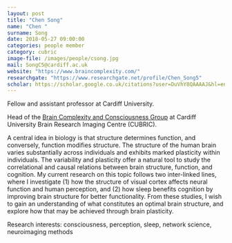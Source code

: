 ```yaml
---
layout: post
title: "Chen Song"
name: "Chen "
surname: Song
date: 2018-05-27 09:00:00
categories: people member
category: cubric
image-file: /images/people/csong.jpg
mail: SongC5@cardiff.ac.uk
website: "https://www.braincomplexity.com/"
researchgate: "https://www.researchgate.net/profile/Chen_Song5"
scholar: https://scholar.google.co.uk/citations?user=DuVhY8QAAAAJ&hl=en
---
```


Fellow and assistant professor at Cardiff University.

Head of the [Brain Complexity and Consciousness Group](https://www.braincomplexity.com/) at Cardiff University Brain Research Imaging Centre (CUBRIC).

A central idea in biology is that structure determines function, and conversely, function modifies structure. The structure of the human brain varies substantially across individuals and exhibits marked plasticity within individuals. The variability and plasticity offer a natural tool to study the correlational and causal relations between brain structure, function, and cognition. My current research on this topic follows two inter-linked lines, where I investigate (1) how the structure of visual cortex affects neural function and human perception, and (2) how sleep benefits cognition by improving brain structure for better functionality. From these studies, I wish to gain an understanding of what constitutes an optimal brain structure, and explore how that may be achieved through brain plasticity.

Research interests: consciousness, perception, sleep, network science, neuroimaging methods
